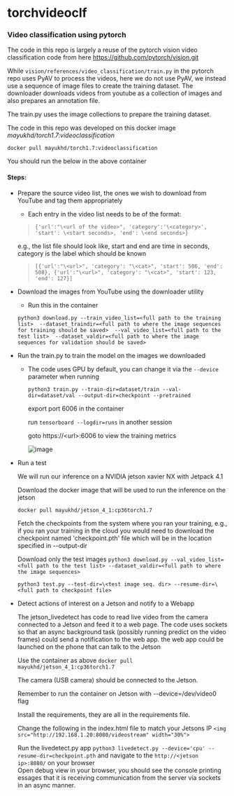 # torchvideoclf

### Video classification using pytorch

The code in this repo is largely a reuse of the pytorch vision video classification code from here https://github.com/pytorch/vision.git

While `vision/references/video_classification/train.py` in the pytorch repo uses PyAV to process the videos, here we do not use PyAV, we instead use a sequence of image files to create the training dataset.
The downloader downloads videos from youtube as a collection of images and also prepares an annotation file.

The train.py uses the image collections to prepare the training dataset.

The code in this repo was developed on this docker image *mayukhd/torch1.7:videoclassification*

`docker pull mayukhd/torch1.7:videoclassification`

You should run the below in the above container

#### Steps:

- Prepare the source video list, the ones we wish to download from YouTube and tag them appropriately
    - Each entry in the video list needs to be of the format: 
    
    > `{'url':"\<url of the video>", 'category':'\<category>', 'start': \<start seconds>, 'end': \<end seconds>}`
     
     e.g., the list file should look like, start and end are time in seconds, category is the label which should be known
     
    > `[{'url':"\<url>", 'category': "\<cat>", 'start': 506, 'end': 508},
        {'url':"\<url>", 'category': "\<cat>", 'start': 123, 'end': 127}]`

- Download the images from YouTube using the downloader utility
  - Run this in the container 
  
  `python3 download.py --train_video_list=<full path to the training list> 
  --dataset_traindir=<full path to where the image sequences for training should be saved> 
  --val_video_list=<full path to the test list> 
  --dataset_valdir=<full path to where the image sequences for validation should be saved>`

- Run the train.py to train the model on the images we downloaded
  - The code uses GPU by default, you can change it via the `--device` parameter when running
    
    `python3 train.py --train-dir=dataset/train --val-dir=dataset/val --output-dir=checkpoint --pretrained`
    
    export port 6006 in the container
    
    run `tensorboard --logdir=runs` in another session 
    
    goto https://\<url>:6006 to view the training metrics
    
    ![image](https://user-images.githubusercontent.com/17194414/113135283-92e4df80-923f-11eb-81cd-b0074b34cb3c.png)

- Run a test
    
    We will run our inference on a NVIDIA jetson xavier NX with Jetpack 4.1
    
    Download the docker image that will be used to run the inference on the jetson
    
    `docker pull mayukhd/jetson_4_1:cp36torch1.7`
    
    Fetch the checkpoints from the system where you ran your training, e.g., if you ran your training in the cloud
    you would need to download the checkpoint named 'checkpoint.pth' file which will be in the location specified in --output-dir
    
    Download only the test images 
    `python3 download.py --val_video_list=<full path to the test list> --dataset_valdir=<full path to where the image sequences>`
  
    `python3 test.py --test-dir=\<test image seq. dir> --resume-dir=\<full path to checkpoint file>`

- Detect actions of interest on a Jetson and notify to a Webapp
    
    The jetson_livedetect has code to read live video from the camera connected to a Jetson and feed it to a web page.
    The code uses sockets so that an async background task (possibly running predict on the video frames) could send a notification to the web app.
    the web app could be launched on the phone that can talk to the Jetson
    
    Use the container as above 
    `docker pull mayukhd/jetson_4_1:cp36torch1.7`
    
    The camera (USB camera) should be connected to the Jetson.
    
    Remember to run the container on Jetson with --device=/dev/video0 flag
    
    Install the requirements, they are all in the requirements file.
    
    Change the following in the index.html file to match your Jetsons IP 
    `<img src="http://192.168.1.20:8080/videostream" width="30%">`
    
    Run the livedetect.py app 
    `python3 livedetect.py --device='cpu' --resume-dir=checkpoint.pth`
    and navigate to the `http://<jetson ip>:8080/` on your browser  
    Open debug view in your browser, you should see the console printing 
    essages that it is receiving communication from the server via sockets 
    in an async manner.
    
 

    
    
